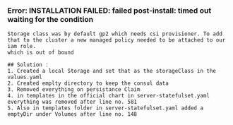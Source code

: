 ### Error: INSTALLATION FAILED: failed post-install: timed out waiting for the condition

    Storage class was by default gp2 which needs csi provisioner. To add that to the cluster a new managed policy needed to be attached to our iam role.
    which is out of bound
    
    ## Solution : 
    1. Created a local Storage and set that as the storageClass in the values.yaml
    2. Created emplty directory to keep the consul data 
    3. Removed everything on persistance Claim
    4. in templates in the official chart in server-statefulset.yaml everything was removed after line no. 581
    5. Also in templates folder in server-statefulset.yaml added a emptyDir under Volumes after line no. 148
    
